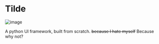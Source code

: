 # Tilde
![image](https://github.com/Ctrl32/Tilde/assets/118561152/f55f1b3d-5f87-494d-987c-9e6ad591b8a1)

A python UI framework, built from scratch. <s>because I hate myself</s>
Because why not?
